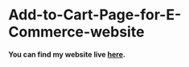 # Add-to-Cart-Page-for-E-Commerce-website
**You can find my website live [here](https://aryanparnami.github.io/Add-to-Cart-Page-for-E-Commerce-website/).**
